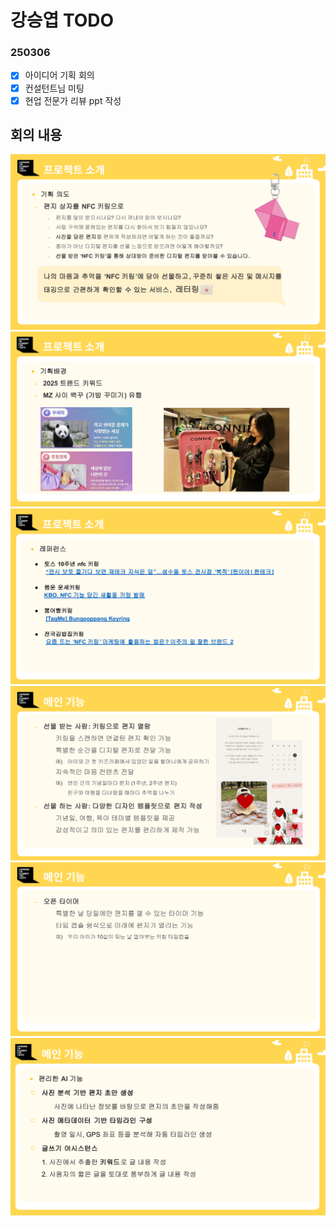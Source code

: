 # 강승엽 TODO

### 250306

- [x] 아이디어 기획 회의
- [x] 컨설턴트님 미팅
- [x] 현업 전문가 리뷰 ppt 작성

## 회의 내용

![기획 의도](/img/image.png)
![기획 배경](/img/image-1.png)
![레퍼런스](/img/image-2.png)
![메인 기능1](/img/image-3.png)
![메인 기능2](/img/image-4.png)
![부가 기능1](/img/image-5.png)
